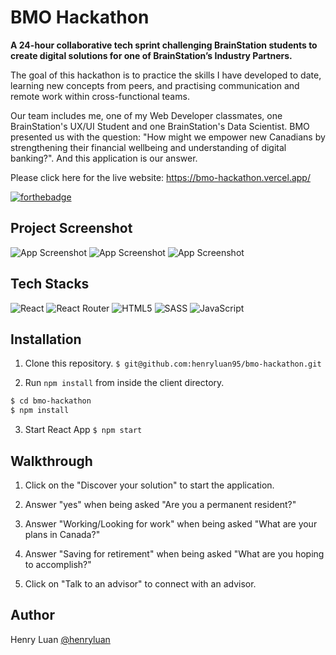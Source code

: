 # BMO Hackathon

**A 24-hour collaborative tech sprint challenging 
BrainStation students to create digital solutions for 
one of BrainStation’s Industry Partners.**

The goal of this hackathon is to practice the skills I 
have developed to date, learning new concepts 
from peers, and practising communication and 
remote work within cross-functional teams.

Our team includes me, one of my Web Developer classmates, one BrainStation's UX/UI Student and one BrainStation's Data Scientist. BMO presented us with the question: "How might we empower new Canadians by strengthening their 
financial wellbeing and understanding of digital banking?". And this application is our answer.

Please click here for the live website: https://bmo-hackathon.vercel.app/

[![forthebadge](https://forthebadge.com/images/badges/built-with-love.svg)](https://forthebadge.com)

## Project Screenshot

![App Screenshot](https://firebasestorage.googleapis.com/v0/b/paperman-4a7c4.appspot.com/o/BMO-Hackathon%2FBMO%20desktop.png?alt=media&token=4cdbfad5-5c9c-4d24-b4f6-79ddbc6a4a3d)
![App Screenshot](https://firebasestorage.googleapis.com/v0/b/paperman-4a7c4.appspot.com/o/BMO-Hackathon%2FBMO%20desktop%202.png?alt=media&token=aa3bf5f3-6649-41a9-8e54-28634d4728b8)
![App Screenshot](https://firebasestorage.googleapis.com/v0/b/paperman-4a7c4.appspot.com/o/BMO-Hackathon%2FBMO%20desktop%203.png?alt=media&token=f0174c31-c6f0-4dd5-973a-35c15daff8ef)


## Tech Stacks
![React](https://img.shields.io/badge/react-%2320232a.svg?style=for-the-badge&logo=react&logoColor=%2361DAFB)
![React Router](https://img.shields.io/badge/React_Router-CA4245?style=for-the-badge&logo=react-router&logoColor=white)
![HTML5](https://img.shields.io/badge/html5-%23E34F26.svg?style=for-the-badge&logo=html5&logoColor=white)
![SASS](https://img.shields.io/badge/SASS-hotpink.svg?style=for-the-badge&logo=SASS&logoColor=white)
![JavaScript](https://img.shields.io/badge/javascript-%23323330.svg?style=for-the-badge&logo=javascript&logoColor=%23F7DF1E)


## Installation

1. Clone this repository.
```$ git@github.com:henryluan95/bmo-hackathon.git```


2. Run `npm install` from inside the client directory.


```bash
$ cd bmo-hackathon
$ npm install
```

3. Start React App
```$ npm start```

## Walkthrough

1. Click on the "Discover your solution" to start the application.

2. Answer "yes" when being asked "Are you a permanent resident?"

3. Answer "Working/Looking for work" when being asked "What are your plans in Canada?"

4. Answer "Saving for retirement" when being asked "What are you hoping to accomplish?"

5. Click on "Talk to an advisor" to connect with an advisor.

## Author

Henry Luan [@henryluan](https://github.com/henryluan95)

